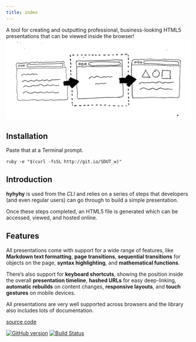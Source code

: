 ```yaml
---
title: index
---
```


<summary>A tool for creating and outputting professional, business-looking HTML5 presentations that can be viewed inside the browser!</summary>

<img src="browsers.jpeg" width="540px" alt="Browsers! Hyhyhy! Happy!" />

## Installation

Paste that at a Terminal prompt.

<pre><code class="language-ruby">ruby -e "$(curl -fsSL http://git.io/SDUT_w)"</code></pre>

## Introduction

__hyhyhy__ is used from the _CLI_ and relies on a series of steps that developers (and even regular users) can go through to build a simple presentation.

Once these steps completed, an HTML5 file is generated which can be accessed, viewed, and hosted online.

## Features

All presentations come with support for a wide range of features, like __Markdown text formatting__, __page transitions__, __sequential transitions__ for objects on the page, __syntax highlighting__, and __mathematical functions__.

There’s also support for __keyboard shortcuts__, showing the position inside the overall __presentation timeline__, __hashed URLs__ for easy deep-linking, __automatic rebuilds__ on content changes, __responsive layouts__, and __touch gestures__ on mobile devices.

All presentations are very well supported across browsers and the library also includes lots of documentation.

<a href="https://github.com/maciejczyzewski/hyhyhy" class="right-text" target="_blank">source code</a>

[![GitHub version](https://badge.fury.io/gh/maciejczyzewski%2Fhyhyhy.svg)](http://badge.fury.io/gh/maciejczyzewski%2Fhyhyhy)
[![Build Status](https://travis-ci.org/maciejczyzewski/hyhyhy.svg?branch=feature)](https://travis-ci.org/maciejczyzewski/hyhyhy)
